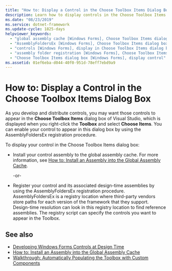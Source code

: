```yaml
---
title: "How to: Display a Control in the Choose Toolbox Items Dialog Box"
description: Learn how to display controls in the Choose Toolbox Items Dialog box as you develop and distribute them.
ms.date: "08/23/2019"
ms.service: dotnet-framework
ms.update-cycle: 1825-days
helpviewer_keywords:
  - "global assembly cache [Windows Forms], Choose Toolbox Items dialog box"
  - "AssemblyFoldersEx [Windows Forms], Choose Toolbox Items dialog box"
  - "controls [Windows Forms], display in Choose Toolbox Items dialog box"
  - "assembly folder registration [Windows Forms], Choose Toolbox Items dialog box"
  - "Choose Toolbox Items dialog box [Windows Forms], display control"
ms.assetid: 01ef6eba-d044-40f0-951d-78eff7ebd9a9
---
```

# How to: Display a Control in the Choose Toolbox Items Dialog Box

As you develop and distribute controls, you may want those controls to appear in the **Choose Toolbox Items** dialog box of Visual Studio, which is displayed when you right-click the **Toolbox** and select **Choose Items**. You can enable your control to appear in this dialog box by using the AssemblyFoldersEx registration procedure.

To display your control in the Choose Toolbox Items dialog box:

- Install your control assembly to the global assembly cache. For more information, see [How to: Install an Assembly into the Global Assembly Cache](/dotnet/framework/app-domains/install-assembly-into-gac).

  -or-

- Register your control and its associated design-time assemblies by using the AssemblyFoldersEx registration procedure. AssemblyFoldersEx is a registry location where third-party vendors store paths for each version of the framework that they support. Design-time resolution can look in this registry location to find reference assemblies. The registry script can specify the controls you want to appear in the Toolbox.

## See also

- [Developing Windows Forms Controls at Design Time](../controls-design/usercontrol-overview.md)
- [How to: Install an Assembly into the Global Assembly Cache](/dotnet/framework/app-domains/install-assembly-into-gac)
- [Walkthrough: Automatically Populating the Toolbox with Custom Components](walkthrough-automatically-populating-the-toolbox-with-custom-components.md)
